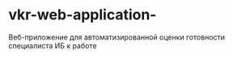 # vkr-web-application-
Веб-приложение для автоматизированной оценки готовности специалиста ИБ к работе
